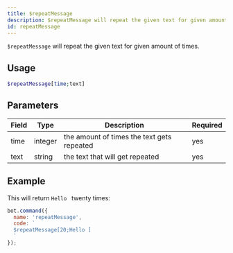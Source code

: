 ```yaml
---
title: $repeatMessage 
description: $repeatMessage will repeat the given text for given amount of times.
id: repeatMessage
---
```


`$repeatMessage` will repeat the given text for given amount of times.

## Usage

```php
$repeatMessage[time;text]
```

## Parameters 


| Field     | Type    | Description                                        | Required |
|-----------|---------|----------------------------------------------------|----------|
| time      | integer | the amount of times the text gets repeated         | yes      |
| text      | string  | the text that will get repeated                    | yes      |


## Example

This will return `Hello ` twenty times:

```javascript
bot.command({
  name: 'repeatMessage',
  code: `
  $repeatMessage[20;Hello ]
  `
});
```
